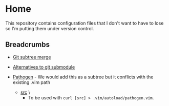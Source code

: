 # Home

This repository contains configuration files that I don't want to have to lose
so I'm putting them under version control.

## Breadcrumbs

- [Git subtree merge](https://help.github.com/articles/about-git-subtree-merges/)
- [Alternatives to git submodule](https://blogs.atlassian.com/2013/05/alternatives-to-git-submodule-git-subtree/)

- [Pathogen](https://github.com/tpope/vim-pathogen) - We would add this as a
  subtree but it conflicts with the existing .vim path
  - [src](https://raw.githubusercontent.com/tpope/vim-pathogen/master/autoload/pathogen.vim) \
    - To be used with `curl [src] > .vim/autoload/pathogen.vim`.
 

